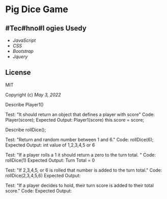 # Pig Dice Game



## #Tec#hno#l ogies Usedy
 * _JavaScript_
 * _CSS_
 * _Bootstrap_
 * _Jquery_
 
## License 

MIT

Copyright (c) _May 3, 2022_ 

Describe Player1()

Test: "It should return an object that defines a player with score"
Code: Player(score);
Expected Output: 
Player1(score) 
  this.score = score;



Describe rollDice();

Test: "Return and random number between 1 and 6."
Code: rollDice(6);
Expected Output: int value of 1,2,3,4,5 or 6

Test: "If a player rolls a 1 it should return a zero to the turn total. "
Code: rollDice(1)
Expected Output: Turn Total = 0 

Test: "If 2,3,4,5, or 6 is rolled that number is added to the turn total."
Code: rollDice(2,3,4,5,6)
Expected Output: 

Test: "If a player decides to hold, their turn score is added to their total score."
Code:
Expected Output: 